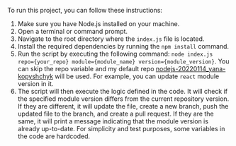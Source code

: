 To run this project, you can follow these instructions:
1. Make sure you have Node.js installed on your machine.
2. Open a terminal or command prompt.
3. Navigate to the root directory where the `index.js` file is located.
4. Install the required dependencies by running the `npm install` command.
5. Run the script by executing the following command: `node index.js repo={your_repo} module={module_name} version={module_version}`. You can skip the repo variable and my default repo <a href="https://github.com/YanaKopyshchyk1/nodejs-20220114_yana-kopyshchyk">nodejs-20220114_yana-kopyshchyk</a> will be used. For example, you can update `react` module version in it. 
6. The script will then execute the logic defined in the code. It will check if the specified module version differs from the current repository version. If they are different, it will update the file, create a new branch, push the updated file to the branch, and create a pull request. If they are the same, it will print a message indicating that the module version is already up-to-date.
For simplicity and test purposes, some variables in the code are hardcoded.
